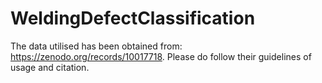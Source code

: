 # WeldingDefectClassification

The data utilised has been obtained from: https://zenodo.org/records/10017718. Please do follow their guidelines of usage and citation.

